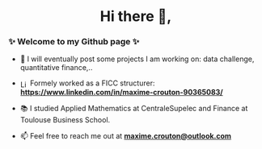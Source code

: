 
<h1 align="center">Hi there 👋,</h1> 
<h3 align="left">✨ Welcome to my Github page ✨</h3>

- 🚀 I will eventually post some projects I am working on: data challenge, quantitative finance,..

- <img align="center" src="https://upload.wikimedia.org/wikipedia/commons/c/ca/LinkedIn_logo_initials.png" alt="LinkedIn" height="15" width="15" /> Formely worked as a FICC structurer: **https://www.linkedin.com/in/maxime-crouton-90365083/**

- 📚 I studied Applied Mathematics at CentraleSupelec and Finance at Toulouse Business School.

- 📫 Feel free to reach me out at **maxime.crouton@outlook.com**

<!--
**maximecrouton/maximecrouton** is a ✨ _special_ ✨ repository because its `README.md` (this file) appears on your GitHub profile.

Here are some ideas to get you started:

- 🔭 I’m currently working on ...
- 🌱 I’m currently learning ...
- 👯 I’m looking to collaborate on ...
- 🤔 I’m looking for help with ...
- 💬 Ask me about ...
- 📫 How to reach me: ...
- 😄 Pronouns: ...
- ⚡ Fun fact: ...
-->
